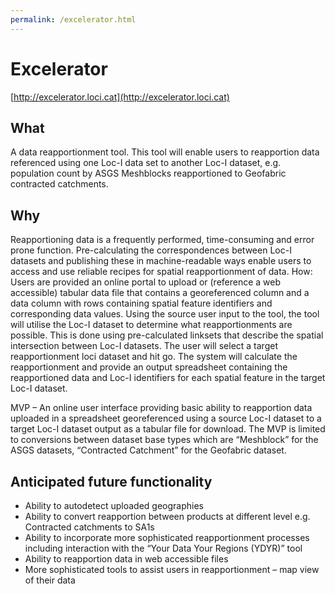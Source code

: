 ```yaml
---
permalink: /excelerator.html
---
```


# Excelerator  

[http://excelerator.loci.cat](http://excelerator.loci.cat)

## What 

A data reapportionment tool. This tool will enable users to reapportion data referenced using one Loc-I data set to another Loc-I dataset, e.g. population count by ASGS Meshblocks reapportioned to Geofabric contracted catchments. 

## Why 

Reapportioning data is a frequently performed, time-consuming and error prone function. Pre-calculating the correspondences between Loc-I datasets and publishing these in machine-readable ways enable users to access and use reliable recipes for spatial reapportionment of data. 
How: Users are provided an online portal to upload or (reference a web accessible) tabular data file that contains a georeferenced column and a data column with rows containing spatial feature identifiers and corresponding data values. Using the source user input to the tool, the tool will utilise the Loc-I dataset to determine what reapportionments are possible. This is done using pre-calculated linksets that describe the spatial intersection between Loc-I datasets. The user will select a target reapportionment loci dataset and hit go. The system will calculate the reapportionment and provide an output spreadsheet containing the reapportioned data and Loc-I identifiers for each spatial feature in the target Loc-I dataset.

MVP –  An online user interface providing basic ability to reapportion data uploaded in a spreadsheet georeferenced using a source Loc-I dataset to a target Loc-I dataset output as a tabular file for download. The MVP is limited to conversions between dataset base types which are “Meshblock” for the ASGS datasets, “Contracted Catchment” for the Geofabric dataset.

## Anticipated future functionality

* Ability to autodetect uploaded geographies
* Ability to convert reapportion between products at different level e.g. Contracted catchments to SA1s
* Ability to incorporate more sophisticated reapportionment processes including interaction with the “Your Data Your Regions (YDYR)” tool 
* Ability to reapportion data in web accessible files
* More sophisticated tools to assist users in reapportionment – map view of their data 
